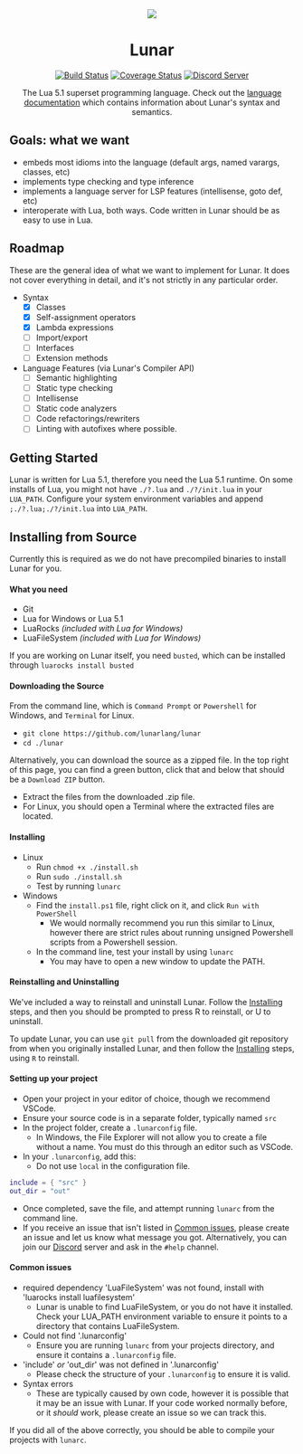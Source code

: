 <div align="center">
  <img src="https://i.imgur.com/8fH3GcD.png"/>

  # Lunar
  [![Build Status](https://travis-ci.org/lunarlang/lunar.svg?branch=master)](https://travis-ci.org/lunarlang/lunar)
  [![Coverage Status](https://coveralls.io/repos/github/lunarlang/lunar/badge.svg?branch=master)](https://coveralls.io/github/lunarlang/lunar?branch=master)
  [![Discord Server](https://discordapp.com/api/guilds/517093929770942474/embed.png)](https://discord.gg/CHFC3pS)

  The Lua 5.1 superset programming language. Check out the [language documentation](https:/github.com/lunarlang/evolution) which contains information about Lunar's syntax and semantics.

</div>

## Goals: what we want
  - embeds most idioms into the language (default args, named varargs, classes, etc)
  - implements type checking and type inference
  - implements a language server for LSP features (intellisense, goto def, etc)
  - interoperate with Lua, both ways. Code written in Lunar should be as easy to use in Lua.

## Roadmap
These are the general idea of what we want to implement for Lunar. It does not cover everything in detail, and it's not strictly in any particular order.
  - Syntax
    - [x] Classes
    - [x] Self-assignment operators
    - [x] Lambda expressions
    - [ ] Import/export
    - [ ] Interfaces
    - [ ] Extension methods
  - Language Features (via Lunar's Compiler API)
    - [ ] Semantic highlighting
    - [ ] Static type checking
    - [ ] Intellisense
    - [ ] Static code analyzers
    - [ ] Code refactorings/rewriters
    - [ ] Linting with autofixes where possible.

## Getting Started
Lunar is written for Lua 5.1, therefore you need the Lua 5.1 runtime. On some installs of Lua, you might not have `./?.lua` and `./?/init.lua` in your `LUA_PATH`. Configure your system environment variables and append `;./?.lua;./?/init.lua` into `LUA_PATH`.

## Installing from Source
Currently this is required as we do not have precompiled binaries to install Lunar for you.

#### What you need
  - Git
  - Lua for Windows or Lua 5.1
  - LuaRocks *(included with Lua for Windows)*
  - LuaFileSystem *(included with Lua for Windows)*

  If you are working on Lunar itself, you need `busted`, which can be installed through `luarocks install busted`

#### Downloading the Source
From the command line, which is `Command Prompt` or `Powershell` for Windows, and `Terminal` for Linux.

  - `git clone https://github.com/lunarlang/lunar`
  - `cd ./lunar`

Alternatively, you can download the source as a zipped file. In the top right of this page, you can find a green button, click that and below that should be a `Download ZIP` button.

  - Extract the files from the downloaded .zip file.
  - For Linux, you should open a Terminal where the extracted files are located.

#### Installing
  - Linux
    - Run `chmod +x ./install.sh`
    - Run `sudo ./install.sh`
    - Test by running `lunarc`
  - Windows
    - Find the `install.ps1` file, right click on it, and click `Run with PowerShell`
      - We would normally recommend you run this similar to Linux, however there are strict rules about running unsigned Powershell scripts from a Powershell session.
    - In the command line, test your install by using `lunarc`
      - You may have to open a new window to update the PATH.

#### Reinstalling and Uninstalling
  We've included a way to reinstall and uninstall Lunar. Follow the [Installing](#installing) steps, and then you should be prompted to press R to reinstall, or U to uninstall.

  To update Lunar, you can use `git pull` from the downloaded git repository from when you originally installed Lunar, and then follow the [Installing](#installing) steps, using `R` to reinstall.

#### Setting up your project
  - Open your project in your editor of choice, though we recommend VSCode.
  - Ensure your source code is in a separate folder, typically named `src`
  - In the project folder, create a `.lunarconfig` file.
    - In Windows, the File Explorer will not allow you to create a file without a name. You must do this through an editor such as VSCode.
  - In your `.lunarconfig`, add this:
    - Do not use `local` in the configuration file.
```lua
include = { "src" }
out_dir = "out"
```
  - Once completed, save the file, and attempt running `lunarc` from the command line.
  - If you receive an issue that isn't listed in [Common issues](#common-issues), please create an issue and let us know what message you got. Alternatively, you can join our [Discord](https://discord.gg/CHFC3pS) server and ask in the `#help` channel.

#### Common issues
  - required dependency 'LuaFileSystem' was not found, install with 'luarocks install luafilesystem'
    - Lunar is unable to find LuaFileSystem, or you do not have it installed. Check your LUA_PATH environment variable to ensure it points to a directory that contains LuaFileSystem.
  - Could not find '.lunarconfig'
    - Ensure you are running `lunarc` from your projects directory, and ensure it contains a `.lunarconfig` file.
  - 'include' *or* 'out_dir' was not defined in '.lunarconfig'
    - Please check the structure of your `.lunarconfig` to ensure it is valid.
  - Syntax errors
    - These are typically caused by own code, however it is possible that it may be an issue with Lunar. If your code worked normally before, or it *should* work, please create an issue so we can track this.

If you did all of the above correctly, you should be able to compile your projects with `lunarc`.
